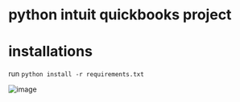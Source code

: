 # python intuit quickbooks project

# installations
run `python install -r requirements.txt`

![image](https://github.com/KanchanRajoriya/python-intuit-quickbooks-project/assets/70675839/6ed70bb3-8025-44fd-9ec0-1b52c426a1e0)
